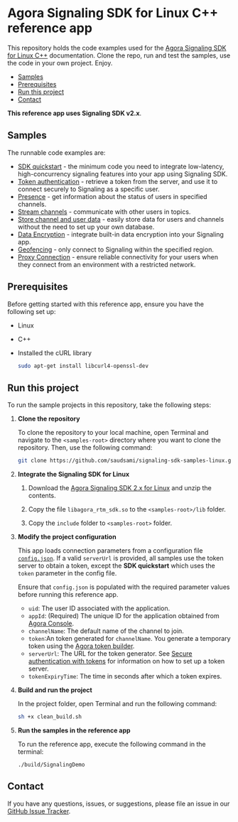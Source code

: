 # Agora Signaling SDK for Linux C++ reference app

This repository holds the code examples used for the [Agora Signaling SDK for Linux C++](https://docs-beta.agora.io/en/signaling/overview/product-overview?platform=linux-cpp) documentation. Clone the repo, run and test the samples, use the code in your own project. Enjoy.

- [Samples](#samples)
- [Prerequisites](#prerequisites)
- [Run this project](#run-this-project)
- [Contact](#contact)

**This reference app uses Signaling SDK v2.x**.

## Samples  

The runnable code examples are:

- [SDK quickstart](./sdk-quickstart/README.md) - the minimum code you need to integrate low-latency, high-concurrency signaling features into your app using Signaling SDK.
- [Token authentication](./authentication-workflow/README.md) - retrieve a token from the server, and use it to connect securely to Signaling as a specific user.
- [Presence](./stream-channel/README.md) - get information about the status of users in specified channels.
- [Stream channels](./stream-channel/README.md) - communicate with other users in topics.
- [Store channel and user data](./storage/README.md) - easily store data for users and channels without the need to set up your own database. 
- [Data Encryption](./data-encryption/README.md) - integrate built-in data encryption into your Signaling app.
- [Geofencing](./geofencing/README.md) - only connect to Signaling within the specified region.
- [Proxy Connection](./proxy-service/README.md) - ensure reliable connectivity for your users when they connect from an environment with a restricted network.


## Prerequisites

Before getting started with this reference app, ensure you have the following set up:

- Linux
- C++
- Installed the cURL library

    ```bash
    sudo apt-get install libcurl4-openssl-dev
    ```

## Run this project

To run the sample projects in this repository, take the following steps:

1. **Clone the repository**

    To clone the repository to your local machine, open Terminal and navigate to the `<samples-root>` directory where you want to clone the repository. Then, use the following command:

    ```bash
    git clone https://github.com/saudsami/signaling-sdk-samples-linux.git
    ```

1. **Integrate the Signaling SDK for Linux** 

    1. Download the [Agora Signaling SDK 2.x for Linux](https://download.agora.io/rtm2/release/Agora_RTM_C%2B%2B_SDK_for_Linux_v218.zip?_gl=1) and unzip the contents.

    1. Copy the file `libagora_rtm_sdk.so` to the `<samples-root>/lib` folder.

    1. Copy the `include` folder to `<samples-root>` folder.
   
1. **Modify the project configuration**

   This app loads connection parameters from a configuration file [`config.json`](./config.json).  If a valid `serverUrl` is provided, all samples use the token server to obtain a token, except the **SDK quickstart**  which uses the `token` parameter in the config file.

   Ensure that `config.json` is populated with the required parameter values before running this reference app.

    - `uid`: The user ID associated with the application.
    - `appId`: (Required) The unique ID for the application obtained from [Agora Console](https://console.agora.io). 
    - `channelName`: The default name of the channel to join.
    - `token`:An token generated for `channelName`. You generate a temporary token using the [Agora token builder](https://agora-token-generator-demo.vercel.app/).
    - `serverUrl`: The URL for the token generator. See [Secure authentication with tokens](https://docs-beta.agora.io/en/signaling/get-started/authentication-workflow) for information on how to set up a token server.
    - `tokenExpiryTime`: The time in seconds after which a token expires.

1. **Build and run the project**

   In the project folder, open Terminal and run the following command:

    ``` bash
    sh +x clean_build.sh
    ```

1. **Run the samples in the reference app**

   To run the reference app, execute the following command in the terminal:

   ```shell
   ./build/SignalingDemo
   ```

## Contact

If you have any questions, issues, or suggestions, please file an issue in our [GitHub Issue Tracker](https://github.com/saudsami/signaling-sdk-samples-linux/issues).
